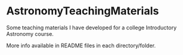 # AstronomyTeachingMaterials
Some teaching materials I have developed for a college Introductory Astronomy course.

More info available in README files in each directory/folder.
